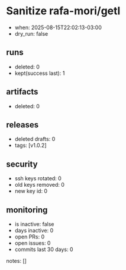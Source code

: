 # Sanitize rafa-mori/getl
- when: 2025-08-15T22:02:13-03:00
- dry_run: false

## runs
- deleted: 0
- kept(success last): 1

## artifacts
- deleted: 0

## releases
- deleted drafts: 0
- tags: [v1.0.2]

## security
- ssh keys rotated: 0
- old keys removed: 0
- new key id: 0

## monitoring
- is inactive: false
- days inactive: 0
- open PRs: 0
- open issues: 0
- commits last 30 days: 0

notes:
[]
